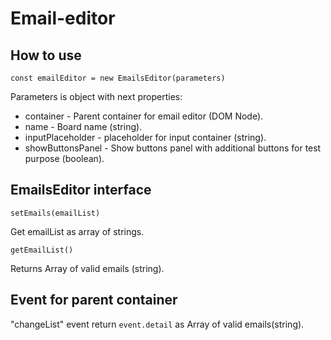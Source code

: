 # Email-editor

## How to use

`const emailEditor = new EmailsEditor(parameters)`

Parameters is object with next properties:
- container - Parent container for email editor (DOM Node).
- name - Board name (string).
- inputPlaceholder - placeholder for input container (string).
- showButtonsPanel - Show buttons panel with additional buttons for test purpose (boolean).

## EmailsEditor interface
    setEmails(emailList)
Get emailList as array of strings.

    getEmailList()
Returns Array of valid emails (string).

## Event for parent container
"changeList" event return `event.detail` as Array of valid emails(string).

